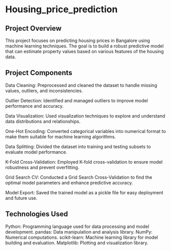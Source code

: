 # Housing_price_prediction

## Project Overview
This project focuses on predicting housing prices in Bangalore using machine learning techniques. The goal is to build a robust predictive model that can estimate property values based on various features of the housing data.

## Project Components
Data Cleaning: Preprocessed and cleaned the dataset to handle missing values, outliers, and inconsistencies.

Outlier Detection: Identified and managed outliers to improve model performance and accuracy.

Data Visualization: Used visualization techniques to explore and understand data distributions and relationships.

One-Hot Encoding: Converted categorical variables into numerical format to make them suitable for machine learning algorithms.

Data Splitting: Divided the dataset into training and testing subsets to evaluate model performance.

K-Fold Cross-Validation: Employed K-fold cross-validation to ensure model robustness and prevent overfitting.

Grid Search CV: Conducted a Grid Search Cross-Validation to find the optimal model parameters and enhance predictive accuracy.

Model Export: Saved the trained model as a pickle file for easy deployment and future use.

## Technologies Used
Python: Programming language used for data processing and model development.
pandas: Data manipulation and analysis library.
NumPy: Numerical computations.
scikit-learn: Machine learning library for model building and evaluation.
Matplotlib: Plotting and visualization library.


